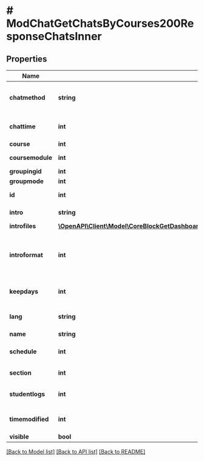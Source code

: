 # # ModChatGetChatsByCourses200ResponseChatsInner

## Properties

Name | Type | Description | Notes
------------ | ------------- | ------------- | -------------
**chatmethod** | **string** | chat method (sockets, ajax, header_js) | [optional] [default to 'null']
**chattime** | **int** | chat time | [optional] [default to null]
**course** | **int** | Course id | [optional]
**coursemodule** | **int** | Course module id | [optional]
**groupingid** | **int** | Group id | [optional]
**groupmode** | **int** | Group mode | [optional]
**id** | **int** | Activity instance id | [optional]
**intro** | **string** | Activity introduction | [optional]
**introfiles** | [**\OpenAPI\Client\Model\CoreBlockGetDashboardBlocks200ResponseBlocksInnerContentsFilesInner[]**](CoreBlockGetDashboardBlocks200ResponseBlocksInnerContentsFilesInner.md) |  | [optional]
**introformat** | **int** | intro format (1 &#x3D; HTML, 0 &#x3D; MOODLE, 2 &#x3D; PLAIN, or 4 &#x3D; MARKDOWN) | [optional]
**keepdays** | **int** | keep days | [optional] [default to null]
**lang** | **string** | Forced activity language | [optional]
**name** | **string** | Activity name | [optional]
**schedule** | **int** | schedule type | [optional] [default to null]
**section** | **int** | Course section id | [optional]
**studentlogs** | **int** | student logs visible to everyone | [optional] [default to null]
**timemodified** | **int** | time of last modification | [optional] [default to null]
**visible** | **bool** | Visible | [optional]

[[Back to Model list]](../../README.md#models) [[Back to API list]](../../README.md#endpoints) [[Back to README]](../../README.md)
